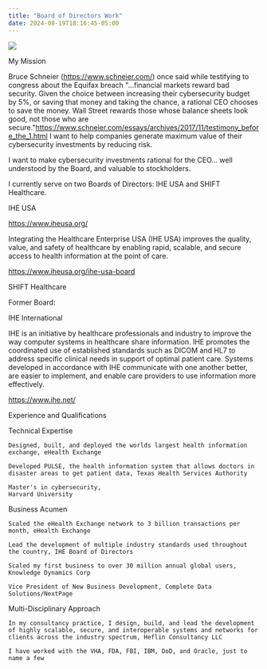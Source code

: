 ```yaml
---
title: "Board of Directors Work"
date: 2024-08-19T18:16:45-05:00
---
```

![](../../static/uploads/unused-so-far/2.png)

My Mission

Bruce Schneier (https://www.schneier.com/) once said while testifying to congress about the Equifax breach "...financial markets reward bad security. Given the choice between increasing their cybersecurity budget by 5%, or saving that money and taking the chance, a rational CEO chooses to save the money. Wall Street rewards those whose balance sheets look good, not those who are secure."https://www.schneier.com/essays/archives/2017/11/testimony_before_the_1.html I want to help companies generate maximum value of their cybersecurity investments by reducing risk.

I want to make cybersecurity investments rational for the CEO... well understood by the Board, and valuable to stockholders.

I currently serve on two Boards of Directors: IHE USA and SHIFT Healthcare.

IHE USA

https://www.iheusa.org/

Integrating the Healthcare Enterprise USA (IHE USA) improves the quality, value, and safety of healthcare by enabling rapid, scalable, and secure access to health information at the point of care.

https://www.iheusa.org/ihe-usa-board


SHIFT Healthcare

Former Board:

IHE International

IHE is an initiative by healthcare professionals and industry to improve the way computer systems in healthcare share information. IHE promotes the coordinated use of established standards such as DICOM and HL7 to address specific clinical needs in support of optimal patient care. Systems developed in accordance with IHE communicate with one another better, are easier to implement, and enable care providers to use information more effectively.

https://www.ihe.net/


Experience and Qualifications

Technical Expertise

    Designed, built, and deployed the worlds largest health information exchange, eHealth Exchange

    Developed PULSE, the health information system that allows doctors in disaster areas to get patient data, Texas Health Services Authority

    Master's in cybersecurity,
    Harvard University


Business Acumen

    Scaled the eHealth Exchange network to 3 billion transactions per month, eHealth Exchange

    Lead the development of multiple industry standards used throughout the country, IHE Board of Directors

    Scaled my first business to over 30 million annual global users, Knowledge Dynamics Corp

    Vice President of New Business Development, Complete Data Solutions/NextPage


Multi-Disciplinary Approach

    In my consultancy practice, I design, build, and lead the development of highly scalable, secure, and interoperable systems and networks for clients across the industry spectrum, Heflin Consultancy LLC

    I have worked with the VHA, FDA, FBI, IBM, DoD, and Oracle, just to name a few
	
    